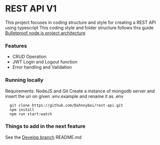 # REST API V1

This project focuses in coding structure and style for creating a REST API using typescript
This coding style and folder structure follows this guide [Bulletproof node.js project architecture](https://softwareontheroad.com/ideal-nodejs-project-structure/)

### Features
* CRUD Operation
* JWT Login and Logout function
* Error handling and Validation

### Running locally
Requirements: NodeJS and Git
Create a instance of mongodb server and insert the uri on given .env.example and rename it as .env
```
  git clone https://github.com/Dahnnyboi/rest-api.git
  npm install
  npm run start:watch
```

### Things to add in the next feature
See the [Develop branch](https://github.com/Dahnnyboi/rest-api/tree/develop) README.md 